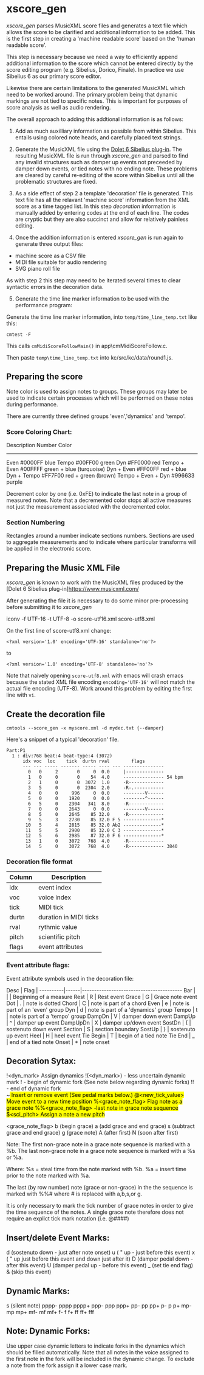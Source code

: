 xscore_gen
==========

*xscore_gen* parses MusicXML score files and generates a text file
which allows the score to be clarified and additional information to
be added.  This is the first step in creating a 'machine readable
score' based on the 'human readable score'.

This step is necessary because we need a way to efficiently 
append additional information to the score which cannot be entered
directly by the score editing program (e.g. Sibelius, Dorico, Finale).
In practice we use Sibelius 6 as our primary score editor.

Likewise there are certain limitations to the generated MusicXML
which need to be worked around. The primary problem being that
dynamic markings are not tied to specific notes. This is important
for purposes of score analysis as well as audio rendering. 

The overall approach to adding this addtional information
is as follows:

1. Add as much auxilliary information as possible from within Sibelius.
This entails using colored note heads, and carefully placed
text strings.

2. Generate the MusicXML file using the [Dolet 6 Sibelius
plug-in](https://www.musicxml.com/).  The resulting MusicXML file is
run through *xscore_gen* and parsed to find any invalid structures
such as damper up events not preceeded by damper down events, or tied
notes with no ending note. These problems are cleared by careful
re-editing of the score within Sibelius until all the problematic
structures are fixed.

3. As a side effect of step 2 a template 'decoration' file is generated.
This text file has all the relavant 'machine score' information 
from the XML score as a time tagged list. In this step *decoration* information is manually
added by entering codes at the end of each line.  The codes
are cryptic but they are also succinct and allow for relatively
painless editing.

4. Once the addition information is entered *xscore_gen* is
run again to generate three output files: 

- machine score as a CSV file
- MIDI file suitable for audio rendering
- SVG piano roll file

As with step 2 this step may need to be iterated several times
to clear syntactic errors in the decoration data.

5. Generate the time line marker information to be used with the performance program:

Generate the time line marker information, into `temp/time_line_temp.txt` like this:

`cmtest -F`

This calls `cmMidiScoreFollowMain()` in app\cmMidiScoreFollow.c.

Then paste `temp\time_line_temp.txt` into kc/src/kc/data/round1.js.



Preparing the score
-------------------

Note color is used to assign notes to groups. 
These groups may later be used to indicate
certain processes which will be performed
on these notes during performance.

There are currently three defined groups
'even','dynamics' and 'tempo'.


### Score Coloring Chart:

Description         Number   Color
------------------- -------- -------------------------
Even                #0000FF  blue 
Tempo               #00FF00  green
Dyn                 #FF0000  red
Tempo + Even        #00FFFF  green + blue (turquoise)
Dyn   + Even        #FF00FF  red   + blue
Dyn   + Tempo       #FF7F00  red   + green (brown)
Tempo + Even + Dyn  #996633  purple

Decrement color by one (i.e. 0xFE) to indicate the last note in a group
of measured notes.  Note that a decremented color stops all active measures
not just the measurement associated with the decremented color.  


### Section Numbering

Rectangles around a number indicate sections numbers.
Sections are used to aggregate measurements and to 
indicate where particular transforms will be applied in the electronic score.


Preparing the Music XML File
----------------------------

*xscore_gen* is known to work with the MusicXML files produced by
the [Dolet 6 Sibelius plug-in]<https://www.musicxml.com/>

After generating the file it is necessary to do some
minor pre-processing before submitting it to *xscore_gen*

iconv -f UTF-16 -t UTF-8 -o score-utf16.xml score-utf8.xml

On the first line of score-utf8.xml change:

```
<?xml version='1.0' encoding='UTF-16' standalone='no'?>
```

to 

```
<?xml version='1.0' encoding='UTF-8' standalone='no'?>
```

Note that naively opening `score-utf8.xml` with emacs will
crash emacs because the stated XML file encoding `encoding='UTF-16'`
will not match the actual file encoding (UTF-8).  Work around
this problem by editing the first line with `vi`.



Create the decoration file
--------------------------

```
cmtools --score_gen -x myscore.xml -d mydec.txt {--damper}
```

Here's a snippet of a typical 'decoration' file.

```
Part:P1
  1 : div:768 beat:4 beat-type:4 (3072)
      idx voc  loc    tick  durtn rval        flags
      --- --- ----- ------- ----- ---- --- ---------------
        0   0     2       0     0  0.0     |--------------
        1   0     0       0    54  4.0     --------------- 54 bpm
        2   1     0       0  3072  1.0     -R-------------
        3   5     0       0  2304  2.0     -R-.-----------
        4   0     0     996     0  0.0     --------V------
        5   0     0    1920     0  0.0     --------^------
        6   5     0    2304   341  8.0     -R-------------
        7   0     0    2643     0  0.0     --------V------
        8   5     0    2645    85 32.0     -R-------------
        9   5     3    2730    85 32.0 F 5 --------------*
       10   5     4    2815    85 32.0 Ab2 --------------*
       11   5     5    2900    85 32.0 C 3 --------------*
       12   5     6    2985    87 32.0 F 6 --------------*
       13   1     0    3072   768  4.0     -R-------------
       14   5     0    3072   768  4.0     -R------------- 3840
```

### Decoration file format

Column | Description
-------|-----------------------------
idx    | event index
voc    | voice index
tick   | MIDI tick 
durtn  | duration in MIDI ticks
rval   | rythmic value
pitch  | scientific pitch
flags  | event attributes 

### Event attribute flags:

Event attribute symbols used in the decoration file:

Desc      | Flag | 
----------|------|-----------------------------------------
Bar       |  |   | Beginning of a measure
Rest      |  R   | Rest event
Grace     |  G   | Grace note event
Dot       |  .   | note is dotted
Chord     |  C   | note is part of a chord
Even      |  e   | note is part of an 'even' group
Dyn       |  d   | note is part of a 'dynamics' group
Tempo     |  t   | note is part of a 'tempo' group
DampDn    |  V   | damper down event
DampUp    |  ^   | damper up event
DampUpDn  |  X   | damper up/down event
SostDn    |  {   | sostenuto down event
Section   |  S   | section boundary
SostUp    |  }   | sostenuto up event
Heel      |  H   | heel event 
Tie Begin |  T   | begin of a tied note
Tie End   |  _   | end of a tied note
Onset     |  *   | note onset  



Decoration Sytax:
------------------

!<dyn_mark>             Assign dynamics
!(<dyn_mark>)             - less uncertain dynamic mark
!<upper-case-dyn-mark>    - begin of dynamic fork (See note below regarding dynamic forks)
!!<upper-case-dyn-mark>   - end of dynamic fork                      
~<mark>                 Insert or remove event (See pedal marks below.)
@<new_tick_value>       Move event to a new time position
%<grace_note_flag>      Flag note as a grace note
%%<grace_note_flag>         -last note in grace note sequence
$<sci_pitch>            Assign a note a new pitch

<grace_note_flag>
  b (begin grace)
  a (add grace and end grace)
  s (subtract grace and end grace)
  g (grace note) 
  A (after first)
  N (soon after first)

Note: The first non-grace note in a grace note sequence is marked with a %b.
The last non-grace note in a grace note sequence is marked with a %s or %a.

Where: %s = steal time from the note marked with %b.
       %a = insert time prior to the note marked with %a.
       
 The last (by row number) note (grace or non-grace) in the the sequence
is marked with %%# where # is replaced with a,b,s,or g.

It is only necessary to mark the tick number of grace notes in order
to give the time sequence of the notes. A single grace note therefore does
not require an explict tick mark notation (i.e. @####)


Insert/delete  Event Marks: <mark>
-----------------------------------
 d (sostenuto down - just after note onset)
 u (    "      up  - just before this event)
 x (    "      up    just before this event and down just after it)
 D (damper pedal down - after this event)
 U (damper pedal up - before this event)
 _ (set tie end flag)
 & (skip this event)

Dynamic Marks: <dyn-mark>
--------------------------
  s       (silent note)
  pppp-
  pppp
  pppp+
  ppp-
  ppp
  ppp+
  pp-
  pp
  pp+
  p-
  p
  p+
  mp-
  mp
  mp+
  mf-
  mf
  mf+
  f-
  f
  f+
  ff
  ff+
  fff

Note: Dynamic Forks:
--------------------
Use upper case dynamic letters to indicate forks in the dynamics
which should be filled automatically.  Note that all notes
in the voice assigned to the first note in the fork will be
included in the dynamic change. To exclude a note from the
fork assign it a lower case mark.

